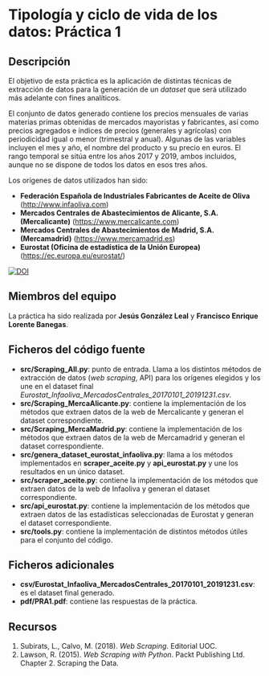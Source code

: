 # Tipología y ciclo de vida de los datos: Práctica 1

## Descripción

El objetivo de esta práctica es la aplicación de distintas técnicas de extracción de datos para la generación de un _dataset_ que será utilizado más adelante con fines analíticos. 

El conjunto de datos generado contiene los precios mensuales de varias materias primas obtenidas de mercados mayoristas y fabricantes, así como precios agregados e índices de precios (generales y agrícolas) con periodicidad igual o menor (trimestral y anual). Algunas de las variables incluyen el mes y año, el nombre del producto y su precio en euros. El rango temporal se sitúa entre los años 2017 y 2019, ambos incluidos, aunque no se dispone de todos los datos en esos tres años.

Los orígenes de datos utilizados han sido:
* **Federación Española de Industriales Fabricantes de Aceite de Oliva** (http://www.infaoliva.com)
* **Mercados Centrales de Abastecimientos de Alicante, S.A. (Mercalicante)** (https://www.mercalicante.com)
* **Mercados Centrales de Abastecimientos de Madrid, S.A. (Mercamadrid)** (https://www.mercamadrid.es)
* **Eurostat (Oficina de estadística de la Unión Europea)** (https://ec.europa.eu/eurostat/)


[![DOI](https://zenodo.org/badge/DOI/10.5281/zenodo.3749020.svg)](https://doi.org/10.5281/zenodo.3749020)

## Miembros del equipo

La práctica ha sido realizada por **Jesús González Leal** y **Francisco Enrique Lorente Banegas**.

## Ficheros del código fuente

* **src/Scraping_All.py**: punto de entrada. Llama a los distintos métodos de extracción de datos (_web scraping_, API) para los orígenes elegidos y los une en el dataset final _Eurostat_Infaoliva_MercadosCentrales_20170101_20191231.csv_.
* **src/Scraping_MercaAlicante.py**: contiene la implementación de los métodos que extraen datos de la web de Mercalicante y generan el dataset correspondiente.
* **src/Scraping_MercaMadrid.py**: contiene la implementación de los métodos que extraen datos de la web de Mercamadrid y generan el dataset correspondiente.
* **src/genera_dataset_eurostat_infaoliva.py**: llama a los métodos implementados en **scraper_aceite.py** y **api_eurostat.py** y une los resultados en un único dataset.
* **src/scraper_aceite.py**: contiene la implementación de los métodos que extraen datos de la web de Infaoliva y generan el dataset correspondiente.
* **src/api_eurostat.py**: contiene la implementación de los métodos que extraen datos de las estadísticas seleccionadas de Eurostat y generan el dataset correspondiente.
* **src/tools.py**: contiene la implementación de distintos métodos útiles para el conjunto del código.

## Ficheros adicionales
* **csv/Eurostat_Infaoliva_MercadosCentrales_20170101_20191231.csv**: es el dataset final generado.
* **pdf/PRA1.pdf**: contiene las respuestas de la práctica.


## Recursos
1. Subirats, L., Calvo, M. (2018). _Web Scraping_. Editorial UOC.
2. Lawson, R. (2015). _Web Scraping with Python_. Packt Publishing Ltd. Chapter 2. Scraping the Data.
